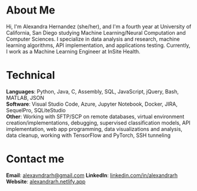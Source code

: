 # About Me
Hi, I'm Alexandra Hernandez (she/her), and I'm a fourth year at University of California, San Diego studying Machine Learning/Neural Computation and Computer Sciences. I specialize in data analysis and research, machine learning algorithms, API implementation, and applications testing. Currently, I work as a Machine Learning Engineer at InSite Health.

# Technical
**Languages**: Python, Java, C, Assembly, SQL, JavaScript, jQuery, Bash, MATLAB, JSON <br/>
**Software**: Visual Studio Code, Azure, Jupyter Notebook, Docker, JIRA, SequelPro, SQLiteStudio <br/>
**Other**: Working with SFTP/SCP on remote databases, virtual environment creation/implementations, debugging, supervised classification models, API implementation, web app programming, data visualizations and analysis, data cleanup, working with TensorFlow and PyTorch, SSH tunneling

# Contact me
**Email**: [alexavndrarh@gmail.com](mailto:alexavndrarh@gmail.com)
**LinkedIn**: [linkedin.com/in/alexandrarh](https://linkedin.com/in/alexandrarh)
**Website**: [alexandrarh.netlify.app](https://alexandrarh.netlify.app)
